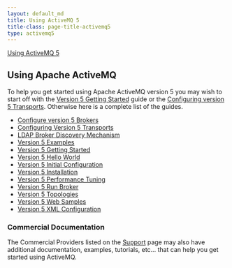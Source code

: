 ```yaml
---
layout: default_md
title: Using ActiveMQ 5 
title-class: page-title-activemq5
type: activemq5
---
```


[Using ActiveMQ 5](using-activemq-5)

Using Apache ActiveMQ
---------------------

To help you get started using Apache ActiveMQ version 5 you may wish to start off with the [Version 5 Getting Started](version-5-getting-started) guide or the [Configuring version 5 Transports](configuring-version-5-transports). Otherwise here is a complete list of the guides.

*   [Configure version 5 Brokers](configure-version-5-brokers)
*   [Configuring Version 5 Transports](configuring-version-5-transports)
*   [LDAP Broker Discovery Mechanism](ldap-broker-discovery-mechanism)
*   [Version 5 Examples](version-5-examples)
*   [Version 5 Getting Started](version-5-getting-started)
*   [Version 5 Hello World](version-5-hello-world)
*   [Version 5 Initial Configuration](version-5-initial-configuration)
*   [Version 5 Installation](version-5-installation)
*   [Version 5 Performance Tuning](version-5-performance-tuning)
*   [Version 5 Run Broker](version-5-run-broker)
*   [Version 5 Topologies](version-5-topologies)
*   [Version 5 Web Samples](version-5-web-samples)
*   [Version 5 XML Configuration](version-5-xml-configuration)

### Commercial Documentation

The Commercial Providers listed on the [Support](support) page may also have additional documentation, examples, tutorials, etc... that can help you get started using ActiveMQ.

